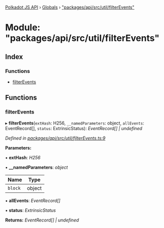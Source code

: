 [Polkadot JS API](../README.md) › [Globals](../globals.md) › ["packages/api/src/util/filterEvents"](_packages_api_src_util_filterevents_.md)

# Module: "packages/api/src/util/filterEvents"

## Index

### Functions

* [filterEvents](_packages_api_src_util_filterevents_.md#filterevents)

## Functions

###  filterEvents

▸ **filterEvents**(`extHash`: H256, `__namedParameters`: object, `allEvents`: EventRecord[], `status`: ExtrinsicStatus): *EventRecord[] | undefined*

*Defined in [packages/api/src/util/filterEvents.ts:9](https://github.com/polkadot-js/api/blob/97527871d6/packages/api/src/util/filterEvents.ts#L9)*

**Parameters:**

▪ **extHash**: *H256*

▪ **__namedParameters**: *object*

Name | Type |
------ | ------ |
`block` | object |

▪ **allEvents**: *EventRecord[]*

▪ **status**: *ExtrinsicStatus*

**Returns:** *EventRecord[] | undefined*
